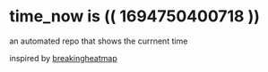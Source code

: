# time_now is (( 1694750400718 ))

an automated repo that shows the currnent time

inspired by [breakingheatmap](https://github.com/breakingheatmap/breakingheatmap)